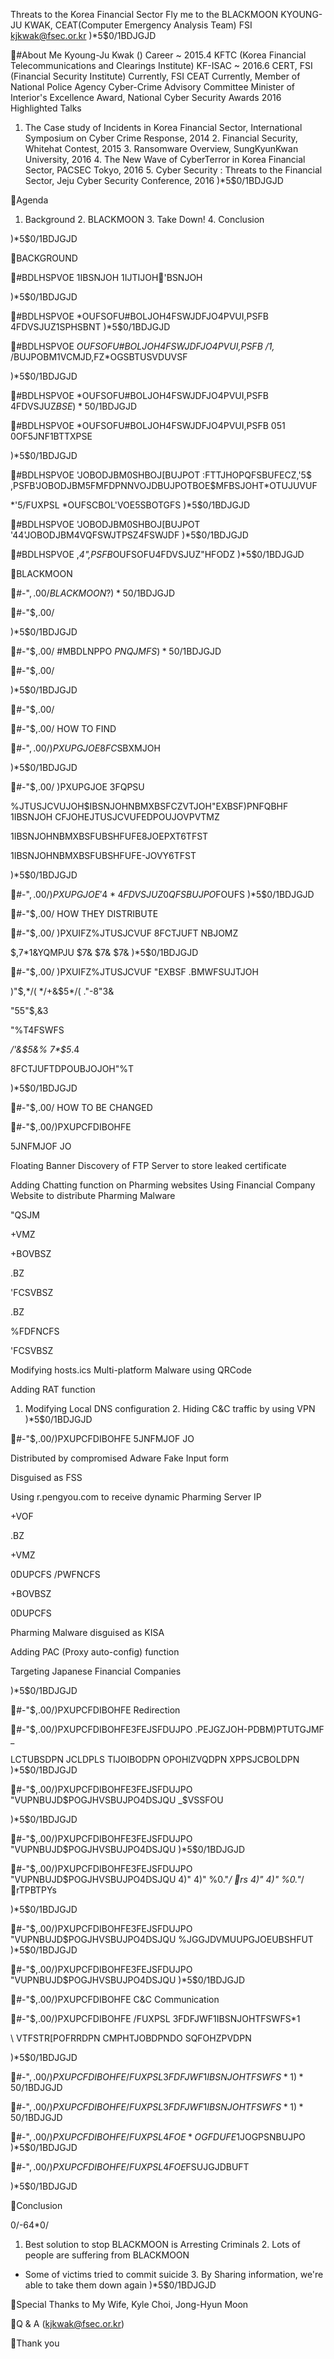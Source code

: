 Threats to the Korea Financial Sector
Fly me to the BLACKMOON
KYOUNG-JU KWAK, CEAT(Computer Emergency Analysis Team) FSI kjkwak@fsec.or.kr
)*5$0/1BDJGJD

#About Me
Kyoung-Ju Kwak ()
Career
~ 2015.4 KFTC (Korea Financial Telecommunications and Clearings Institute) KF-ISAC ~ 2016.6 CERT, FSI (Financial Security Institute) Currently, FSI CEAT Currently, Member of National Police Agency Cyber-Crime Advisory Committee
Minister of Interior's Excellence Award, National Cyber Security Awards 2016
Highlighted Talks
1. The Case study of Incidents in Korea Financial Sector, International Symposium on Cyber Crime Response, 2014 2. Financial Security, Whitehat Contest, 2015 3. Ransomware Overview, SungKyunKwan University, 2016 4. The New Wave of CyberTerror in Korea Financial Sector, PACSEC Tokyo, 2016 5. Cyber Security : Threats to the Financial Sector, Jeju Cyber Security Conference, 2016
)*5$0/1BDJGJD

Agenda
1. Background 2. BLACKMOON 3. Take Down! 4. Conclusion

)*5$0/1BDJGJD

BACKGROUND

#BDLHSPVOE
1IBSNJOH 1IJTIJOH'BSNJOH

)*5$0/1BDJGJD

#BDLHSPVOE
*OUFSOFU#BOLJOH4FSWJDFJO4PVUI,PSFB
4FDVSJUZ1SPHSBNT
)*5$0/1BDJGJD

#BDLHSPVOE
*OUFSOFU#BOLJOH4FSWJDFJO4PVUI,PSFB
/1,* /BUJPOBM1VCMJD,FZ*OGSBTUSVDUVSF

)*5$0/1BDJGJD

#BDLHSPVOE
*OUFSOFU#BOLJOH4FSWJDFJO4PVUI,PSFB
4FDVSJUZ$BSE
)*5$0/1BDJGJD

#BDLHSPVOE
*OUFSOFU#BOLJOH4FSWJDFJO4PVUI,PSFB
051 0OF5JNF1BTTXPSE

)*5$0/1BDJGJD

#BDLHSPVOE
'JOBODJBM0SHBOJ[BUJPOT
:FTTJHOPQFSBUFECZ,'5$ ,PSFB'JOBODJBM5FMFDPNNVOJDBUJPOTBOE$MFBSJOHT*OTUJUVUF

*'5/FUXPSL *OUFSCBOL'VOE5SBOTGFS
)*5$0/1BDJGJD

#BDLHSPVOE
'JOBODJBM0SHBOJ[BUJPOT
'44'JOBODJBM4VQFSWJTPSZ4FSWJDF
)*5$0/1BDJGJD

#BDLHSPVOE
,*4",PSFB*OUFSOFU4FDVSJUZ"HFODZ
)*5$0/1BDJGJD

BLACKMOON

#-"$,.00/
BLACKMOON?
)*5$0/1BDJGJD

#-"$,.00/

)*5$0/1BDJGJD

#-"$,.00/
 #MBDLNPPO
$PNQJMFS
)*5$0/1BDJGJD

#-"$,.00/

)*5$0/1BDJGJD

#-"$,.00/

#-"$,.00/
HOW TO FIND

#-"$,.00/
)PXUPGJOE 8FC$SBXMJOH

)*5$0/1BDJGJD

#-"$,.00/
)PXUPGJOE 3FQPSU

%JTUSJCVUJOH$IBSNJOHNBMXBSFCZVTJOH"EXBSF)PNFQBHF 1IBSNJOHCFJOHEJTUSJCVUFEDPOUJOVPVTMZ

1IBSNJOHNBMXBSFUBSHFUFE8JOEPXT6TFST

1IBSNJOHNBMXBSFUBSHFUFE-JOVY6TFST

)*5$0/1BDJGJD

#-"$,.00/
)PXUPGJOE '4*4FDVSJUZ0QFSBUJPO$FOUFS
)*5$0/1BDJGJD

#-"$,.00/
HOW THEY DISTRIBUTE

#-"$,.00/
)PXUIFZ%JTUSJCVUF 8FCTJUFT NBJOMZ

$,7*1&YQMPJU $7& $7& $7&
)*5$0/1BDJGJD

#-"$,.00/
)PXUIFZ%JTUSJCVUF "EXBSF .BMWFSUJTJOH

)"$,*/( 
*/+&$5*/( ."-8"3&

"55"$,&3

"%T4FSWFS

*/'&$5&%
7*$5*.4

8FCTJUFTDPOUBJOJOH"%T

)*5$0/1BDJGJD

#-"$,.00/
HOW TO BE CHANGED

#-"$,.00/)PXUPCFDIBOHFE

5JNFMJOF JO


Floating Banner
Discovery of FTP Server to store leaked certificate

Adding Chatting function on Pharming websites
Using Financial Company Website to distribute Pharming Malware



"QSJM

+VMZ

 +BOVBSZ

.BZ

'FCSVBSZ

.BZ

%FDFNCFS

'FCSVBSZ

Modifying hosts.ics
Multi-platform Malware using QRCode

Adding RAT function
1. Modifying Local DNS configuration 2. Hiding C&C traffic by using VPN
)*5$0/1BDJGJD

#-"$,.00/)PXUPCFDIBOHFE
5JNFMJOF JO

Distributed by compromised Adware Fake Input form

Disguised as FSS

Using r.pengyou.com to receive dynamic Pharming Server IP



+VOF

.BZ

+VMZ

0DUPCFS /PWFNCFS

 +BOVBSZ

0DUPCFS

Pharming Malware disguised as KISA

Adding PAC (Proxy auto-config) function

Targeting Japanese Financial Companies

)*5$0/1BDJGJD

#-"$,.00/)PXUPCFDIBOHFE
Redirection

#-"$,.00/)PXUPCFDIBOHFE3FEJSFDUJPO
.PEJGZJOH-PDBM)PTUTGJMF _

LCTUBSDPN JCLDPLS TIJOIBODPN OPOHIZVQDPN XPPSJCBOLDPN
)*5$0/1BDJGJD

#-"$,.00/)PXUPCFDIBOHFE3FEJSFDUJPO
"VUPNBUJD$POGJHVSBUJPO4DSJQU _$VSSFOU

)*5$0/1BDJGJD

#-"$,.00/)PXUPCFDIBOHFE3FEJSFDUJPO
"VUPNBUJD$POGJHVSBUJPO4DSJQU
)*5$0/1BDJGJD

#-"$,.00/)PXUPCFDIBOHFE3FEJSFDUJPO
"VUPNBUJD$POGJHVSBUJPO4DSJQU
4)" 4)" %0."*/
rs
 4)" 4)" %0."*/
rTPBTPYs

)*5$0/1BDJGJD

#-"$,.00/)PXUPCFDIBOHFE3FEJSFDUJPO
"VUPNBUJD$POGJHVSBUJPO4DSJQU %JGGJDVMUUPGJOEUBSHFUT
)*5$0/1BDJGJD

#-"$,.00/)PXUPCFDIBOHFE3FEJSFDUJPO
"VUPNBUJD$POGJHVSBUJPO4DSJQU
)*5$0/1BDJGJD

#-"$,.00/)PXUPCFDIBOHFE
C&C Communication

#-"$,.00/)PXUPCFDIBOHFE
/FUXPSL 3FDFJWF1IBSNJOHTFSWFS*1

\ VTFSTR[POFRRDPN CMPHTJOBDPNDO SQFOHZPVDPN

)*5$0/1BDJGJD

#-"$,.00/)PXUPCFDIBOHFE
/FUXPSL 3FDFJWF1IBSNJOHTFSWFS*1
)*5$0/1BDJGJD

#-"$,.00/)PXUPCFDIBOHFE
/FUXPSL 3FDFJWF1IBSNJOHTFSWFS*1
)*5$0/1BDJGJD

#-"$,.00/)PXUPCFDIBOHFE
/FUXPSL 4FOE*OGFDUFE1$JOGPSNBUJPO
)*5$0/1BDJGJD

#-"$,.00/)PXUPCFDIBOHFE
/FUXPSL 4FOE$FSUJGJDBUFT

)*5$0/1BDJGJD

Conclusion

$0/$-64*0/
1. Best solution to stop BLACKMOON is Arresting Criminals 2. Lots of people are suffering from BLACKMOON
- Some of victims tried to commit suicide 3. By Sharing information, we're able to take them down again
)*5$0/1BDJGJD

Special Thanks to My Wife, Kyle Choi, Jong-Hyun Moon

Q & A
(kjkwak@fsec.or.kr)

Thank you

